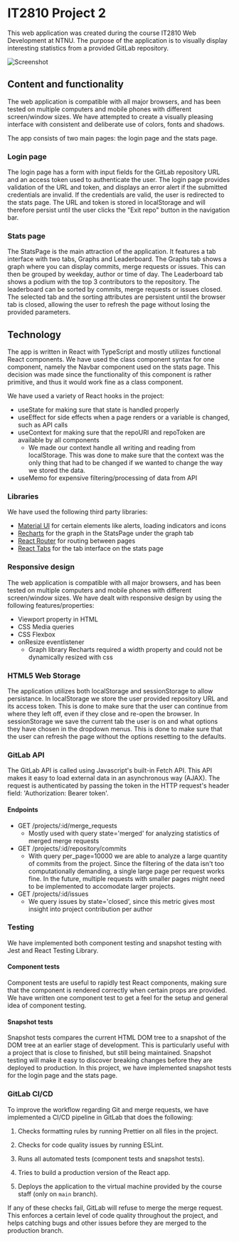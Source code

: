 # IT2810 Project 2

This web application was created during the course IT2810 Web Development at NTNU. The purpose of the application is to visually display interesting statistics from a provided GitLab repository.

![Screenshot](https://user-images.githubusercontent.com/30391413/193851335-1531515b-2751-4186-ada9-2821d08a6793.png)

## Content and functionality

The web application is compatible with all major browsers, and has been tested on multiple computers and mobile phones with different screen/window sizes. We have attempted to create a visually pleasing interface with consistent and deliberate use of colors, fonts and shadows.

The app consists of two main pages: the login page and the stats page.

### Login page

The login page has a form with input fields for the GitLab repository URL and an access token used to authenticate the user. The login page provides validation of the URL and token, and displays an error alert if the submitted credentials are invalid. If the credentials are valid, the user is redirected to the stats page. The URL and token is stored in localStorage and will therefore persist until the user clicks the "Exit repo" button in the navigation bar.

### Stats page

The StatsPage is the main attraction of the application. It features a tab interface with two tabs, Graphs and Leaderboard. The Graphs tab shows a graph where you can display commits, merge requests or issues. This can then be grouped by weekday, author or time of day. The Leaderboard tab shows a podium with the top 3 contributors to the repository. The leaderboard can be sorted by commits, merge requests or issues closed. The selected tab and the sorting attributes are persistent until the browser tab is closed, allowing the user to refresh the page without losing the provided parameters.

## Technology

The app is written in React with TypeScript and mostly utilizes functional React components. We have used the class component syntax for one component, namely the Navbar component used on the stats page. This decision was made since the functionality of this component is rather primitive, and thus it would work fine as a class component.

We have used a variety of React hooks in the project:

- useState for making sure that state is handled properly
- useEffect for side effects when a page renders or a variable is changed, such as API calls
- useContext for making sure that the repoURI and repoToken are
  available by all components
  - We made our context handle all writing and reading from localStorage. This was done to make sure that the context was the only thing that had to be changed if we wanted to change the way we stored the data.
- useMemo for expensive filtering/processing of data from API

### Libraries

We have used the following third party libraries:

- [Material UI](https://mui.com) for certain elements like alerts, loading indicators and icons
- [Recharts](https://recharts.org/en-US/) for the graph in the StatsPage under the graph tab
- [React Router](https://reactrouter.com/en/main) for routing between pages
- [React Tabs](https://www.npmjs.com/package/react-tabs) for the tab interface on the stats page

### Responsive design

The web application is compatible with all major browsers, and has been tested on multiple computers and mobile phones with different screen/window sizes. We have dealt with responsive design by using the following features/properties:

- Viewport property in HTML
- CSS Media queries
- CSS Flexbox
- onResize eventlistener
  - Graph library Recharts required a width property and could not be dynamically resized with css

### HTML5 Web Storage

The application utilizes both localStorage and sessionStorage to allow persistance. In localStorage we store the user provided repository URL and its access token. This is done to make sure that the user can continue from where they left off, even if they close and re-open the browser. In sessionStorage we save the current tab the user is on and what options they have chosen in the dropdown menus. This is done to make sure that the user can refresh the page without the options resetting to the defaults.

### GitLab API

The GitLab API is called using Javascript's built-in Fetch API. This API makes it easy to load external data in an asynchronous way (AJAX). The request is authenticated by passing the token in the HTTP request's header field: 'Authorization: Bearer token'.

#### Endpoints

- GET /projects/:id/merge_requests
  - Mostly used with query state='merged' for analyzing statistics of merged merge requests
- GET /projects/:id/repository/commits
  - With query per_page=10000 we are able to analyze a large quantity of commits from the project. Since the filtering of the data isn't too computationally demanding, a single large page per request works fine. In the future, multiple requests with smaller pages might need to be implemented to accomodate larger projects.
- GET /projects/:id/issues
  - We query issues by state='closed', since this metric gives most insight into project contribution per author

### Testing

We have implemented both component testing and snapshot testing with Jest and React Testing Library.

#### Component tests

Component tests are useful to rapidly test React components, making sure that the component is rendered correctly when certain props are provided. We have written one component test to get a feel for the setup and general idea of component testing.

#### Snapshot tests

Snapshot tests compares the current HTML DOM tree to a snapshot of the DOM tree at an earlier stage of development. This is particularly useful with a project that is close to finished, but still being maintained. Snapshot testing will make it easy to discover breaking changes before they are deployed to production. In this project, we have implemented snapshot tests for the login page and the stats page.

### GitLab CI/CD

To improve the workflow regarding Git and merge requests, we have implemented a CI/CD pipeline in GitLab that does the following:

1. Checks formatting rules by running Prettier on all files in the project.

2. Checks for code quality issues by running ESLint.

3. Runs all automated tests (component tests and snapshot tests).

4. Tries to build a production version of the React app.

5. Deploys the application to the virtual machine provided by the course staff (only on `main` branch).

If any of these checks fail, GitLab will refuse to merge the merge request. This enforces a certain level of code quality throughout the project, and helps catching bugs and other issues before they are merged to the production branch.
